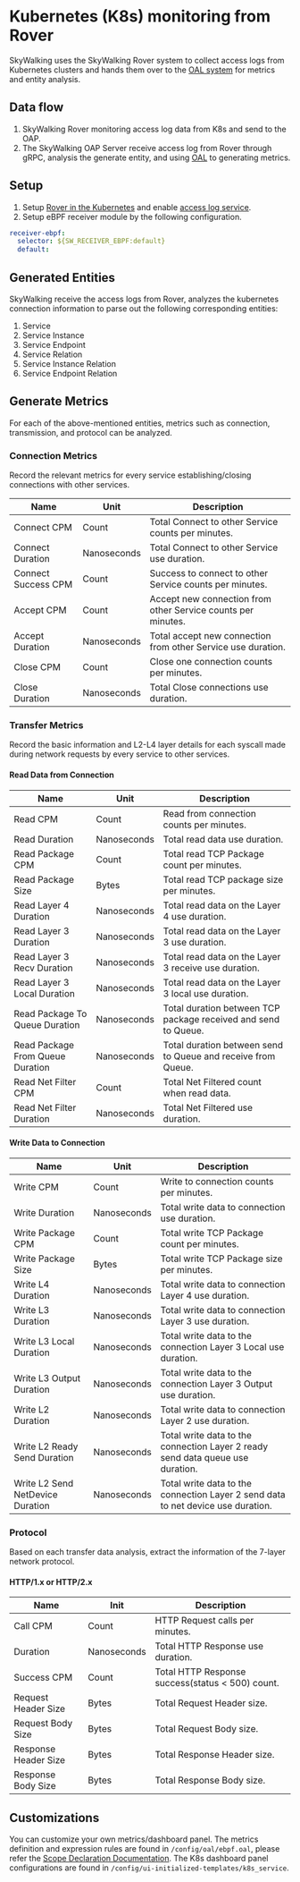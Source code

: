 # Kubernetes (K8s) monitoring from Rover

SkyWalking uses the SkyWalking Rover system to collect access logs from Kubernetes clusters and hands them over to the [OAL system](./../../concepts-and-designs/oal.md) for metrics and entity analysis.

## Data flow
1. SkyWalking Rover monitoring access log data from K8s and send to the OAP.
2. The SkyWalking OAP Server receive access log from Rover through gRPC, analysis the generate entity, and using [OAL](../../concepts-and-designs/oal.md) to generating metrics.

## Setup
1. Setup [Rover in the Kubernetes](https://skywalking.apache.org/docs/skywalking-rover/next/en/setup/examples/deploy/kubernetes/readme/) and enable [access log service](https://skywalking.apache.org/docs/skywalking-rover/next/en/setup/configuration/accesslog/).
2. Setup eBPF receiver module by the following configuration.
```yaml
receiver-ebpf:
  selector: ${SW_RECEIVER_EBPF:default}
  default:
```

## Generated Entities

SkyWalking receive the access logs from Rover, analyzes the kubernetes connection information to parse out the following corresponding entities:
1. Service
2. Service Instance
3. Service Endpoint
4. Service Relation
5. Service Instance Relation
6. Service Endpoint Relation

## Generate Metrics

For each of the above-mentioned entities, metrics such as connection, transmission, and protocol can be analyzed.

### Connection Metrics

Record the relevant metrics for every service establishing/closing connections with other services.

| Name                | Unit        | Description                                                  |
|---------------------|-------------|--------------------------------------------------------------|
| Connect CPM         | Count       | Total Connect to other Service counts per minutes.           |
| Connect Duration    | Nanoseconds | Total Connect to other Service use duration.                 | 
| Connect Success CPM | Count       | Success to connect to other Service counts per minutes.      |
| Accept CPM          | Count       | Accept new connection from other Service counts per minutes. | 
| Accept Duration     | Nanoseconds | Total accept new connection from other Service use duration. |
| Close CPM           | Count       | Close one connection counts per minutes.                     |
| Close Duration      | Nanoseconds | Total Close connections use duration.                        |

### Transfer Metrics

Record the basic information and L2-L4 layer details for each syscall made during network requests by every service to other services.

#### Read Data from Connection

| Name                             | Unit        | Description                                                    |
|----------------------------------|-------------|----------------------------------------------------------------|
| Read CPM                         | Count       | Read from connection counts per minutes.                       |
| Read Duration                    | Nanoseconds | Total read data use duration.                                  |
| Read Package CPM                 | Count       | Total read TCP Package count per minutes.                      |
| Read Package Size                | Bytes       | Total read TCP package size per minutes.                       |
| Read Layer 4 Duration            | Nanoseconds | Total read data on the Layer 4 use duration.                   |
| Read Layer 3 Duration            | Nanoseconds | Total read data on the Layer 3 use duration.                   |
| Read Layer 3 Recv Duration       | Nanoseconds | Total read data on the Layer 3 receive use duration.           |
| Read Layer 3 Local Duration      | Nanoseconds | Total read data on the Layer 3 local use duration.             |
| Read Package To Queue Duration   | Nanoseconds | Total duration between TCP package received and send to Queue. |
| Read Package From Queue Duration | Nanoseconds | Total duration between send to Queue and receive from Queue.   |
| Read Net Filter CPM              | Count       | Total Net Filtered count when read data.                       |
| Read Net Filter Duration         | Nanoseconds | Total Net Filtered use duration.                               |

#### Write Data to Connection

| Name                             | Unit        | Description                                                                      |
|----------------------------------|-------------|----------------------------------------------------------------------------------|
| Write CPM                        | Count       | Write to connection counts per minutes.                                          |
| Write Duration                   | Nanoseconds | Total write data to connection use duration.                                     |
| Write Package CPM                | Count       | Total write TCP Package count per minutes.                                       |
| Write Package Size               | Bytes       | Total write TCP Package size per minutes.                                        |
| Write L4 Duration                | Nanoseconds | Total write data to connection Layer 4 use duration.                             |
| Write L3 Duration                | Nanoseconds | Total write data to connection Layer 3 use duration.                             |
| Write L3 Local Duration          | Nanoseconds | Total write data to the connection Layer 3 Local use duration.                   |
| Write L3 Output Duration         | Nanoseconds | Total write data to the connection Layer 3 Output use duration.                  |
| Write L2 Duration                | Nanoseconds | Total write data to connection Layer 2 use duration.                             |
| Write L2 Ready Send Duration     | Nanoseconds | Total write data to the connection Layer 2 ready send data queue use duration.   |
| Write L2 Send NetDevice Duration | Nanoseconds | Total write data to the connection Layer 2 send data to net device use duration. |

### Protocol

Based on each transfer data analysis, extract the information of the 7-layer network protocol.

#### HTTP/1.x or HTTP/2.x

| Name                 | Init        | Description                                      |
|----------------------|-------------|--------------------------------------------------|
| Call CPM             | Count       | HTTP Request calls per minutes.                  |
| Duration             | Nanoseconds | Total HTTP Response use duration.                |
| Success CPM          | Count       | Total HTTP Response success(status < 500) count. |
| Request Header Size  | Bytes       | Total Request Header size.                       |
| Request Body Size    | Bytes       | Total Request Body size.                         |
| Response Header Size | Bytes       | Total Response Header size.                      |
| Response Body Size   | Bytes       | Total Response Body size.                        |

## Customizations
You can customize your own metrics/dashboard panel.
The metrics definition and expression rules are found in `/config/oal/ebpf.oal`, please refer the [Scope Declaration Documentation](../../concepts-and-designs/scope-definitions.md#scopes-with-k8s-prefix).
The K8s dashboard panel configurations are found in `/config/ui-initialized-templates/k8s_service`.
